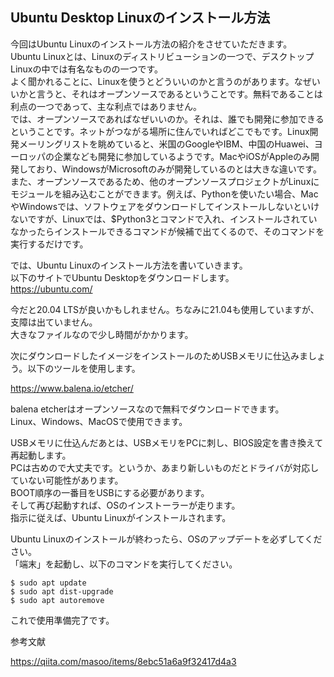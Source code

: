 ## Ubuntu Desktop Linuxのインストール方法

今回はUbuntu Linuxのインストール方法の紹介をさせていただきます。  
Ubuntu Linuxとは、Linuxのディストリビューションの一つで、デスクトップLinuxの中では有名なものの一つです。  
よく聞かれることに、Linuxを使うとどういいのかと言うのがあります。なぜいいかと言うと、それはオープンソースであるということです。無料であることは利点の一つであって、主な利点ではありません。  
では、オープンソースであればなぜいいのか。それは、誰でも開発に参加できるということです。ネットがつながる場所に住んでいればどこでもです。Linux開発メーリングリストを眺めていると、米国のGoogleやIBM、中国のHuawei、ヨーロッパの企業なども開発に参加しているようです。MacやiOSがAppleのみ開発しており、WindowsがMicrosoftのみが開発しているのとは大きな違いです。また、オープンソースであるため、他のオープンソースプロジェクトがLinuxにモジュールを組み込むことができます。例えば、Pythonを使いたい場合、MacやWindowsでは、ソフトウェアをダウンロードしてインストールしないといけないですが、Linuxでは、$Python3とコマンドで入れ、インストールされていなかったらインストールできるコマンドが候補で出てくるので、そのコマンドを実行するだけです。  

では、Ubuntu Linuxのインストール方法を書いていきます。  
以下のサイトでUbuntu Desktopをダウンロードします。  
https://ubuntu.com/

今だと20.04 LTSが良いかもしれません。ちなみに21.04も使用していますが、支障は出ていません。  
大きなファイルなので少し時間がかかります。  

次にダウンロードしたイメージをインストールのためUSBメモリに仕込みましょう。以下のツールを使用します。  

https://www.balena.io/etcher/

balena etcherはオープンソースなので無料でダウンロードできます。  
Linux、Windows、MacOSで使用できます。

USBメモリに仕込んだあとは、USBメモリをPCに刺し、BIOS設定を書き換えて再起動します。  
PCは古めので大丈夫です。というか、あまり新しいものだとドライバが対応していない可能性があります。  
BOOT順序の一番目をUSBにする必要があります。  
そして再び起動すれば、OSのインストーラーが走ります。  
指示に従えば、Ubuntu Linuxがインストールされます。

Ubuntu Linuxのインストールが終わったら、OSのアップデートを必ずしてください。  
「端末」を起動し、以下のコマンドを実行してください。  

```
$ sudo apt update
$ sudo apt dist-upgrade
$ sudo apt autoremove
```

これで使用準備完了です。  

参考文献

https://qiita.com/masoo/items/8ebc51a6a9f32417d4a3
